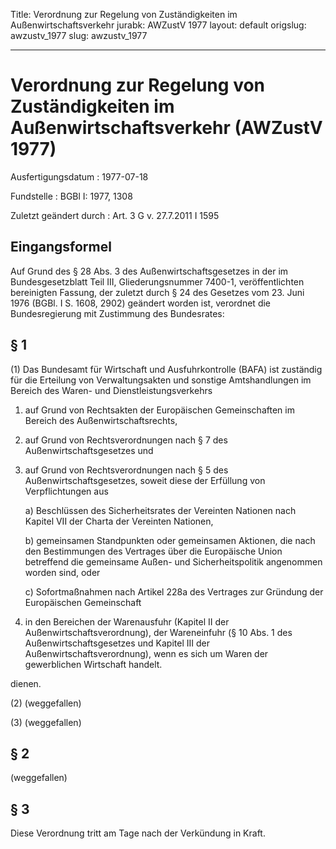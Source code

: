 Title: Verordnung zur Regelung von Zuständigkeiten im Außenwirtschaftsverkehr
jurabk: AWZustV 1977
layout: default
origslug: awzustv_1977
slug: awzustv_1977

---

# Verordnung zur Regelung von Zuständigkeiten im Außenwirtschaftsverkehr (AWZustV 1977)

Ausfertigungsdatum
:   1977-07-18

Fundstelle
:   BGBl I: 1977, 1308

Zuletzt geändert durch
:   Art. 3 G v. 27.7.2011 I 1595


## Eingangsformel

Auf Grund des § 28 Abs. 3 des Außenwirtschaftsgesetzes in der im
Bundesgesetzblatt Teil III, Gliederungsnummer 7400-1, veröffentlichten
bereinigten Fassung, der zuletzt durch § 24 des Gesetzes vom 23. Juni
1976 (BGBl. I S. 1608, 2902) geändert worden ist, verordnet die
Bundesregierung mit Zustimmung des Bundesrates:


## § 1

(1) Das Bundesamt für Wirtschaft und Ausfuhrkontrolle (BAFA) ist
zuständig für die Erteilung von Verwaltungsakten und sonstige
Amtshandlungen im Bereich des Waren- und Dienstleistungsverkehrs

1.  auf Grund von Rechtsakten der Europäischen Gemeinschaften im Bereich
    des Außenwirtschaftsrechts,


2.  auf Grund von Rechtsverordnungen nach § 7 des Außenwirtschaftsgesetzes
    und


3.  auf Grund von Rechtsverordnungen nach § 5 des
    Außenwirtschaftsgesetzes, soweit diese der Erfüllung von
    Verpflichtungen aus

    a)  Beschlüssen des Sicherheitsrates der Vereinten Nationen nach Kapitel
        VII der Charta der Vereinten Nationen,


    b)  gemeinsamen Standpunkten oder gemeinsamen Aktionen, die nach den
        Bestimmungen des Vertrages über die Europäische Union betreffend die
        gemeinsame Außen- und Sicherheitspolitik angenommen worden sind, oder


    c)  Sofortmaßnahmen nach Artikel 228a des Vertrages zur Gründung der
        Europäischen Gemeinschaft





4.  in den Bereichen der Warenausfuhr (Kapitel II der
    Außenwirtschaftsverordnung), der Wareneinfuhr (§ 10 Abs. 1 des
    Außenwirtschaftsgesetzes und Kapitel III der
    Außenwirtschaftsverordnung), wenn es sich um Waren der gewerblichen
    Wirtschaft handelt.



dienen.

(2) (weggefallen)

(3) (weggefallen)


## § 2

(weggefallen)


## § 3

Diese Verordnung tritt am Tage nach der Verkündung in Kraft.

